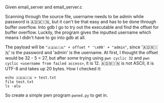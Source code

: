 Given email_server and email_server.c

Scanning through the source file, username needs to be admin while password is 🇦🇩🇲🇮🇳, but it can't be that easy and has to be done through buffer overflow. Into gdb I go to try out the executable and find the offset for buffer overflow. Luckily, the program gives the inputted username which means I didn't have to go into gdb at all. 

The payload will be `"🇦🇩🇲🇮🇳" + offset * '\x00' + "admin"`, since '🇦🇩🇲🇮🇳' is the password and 'admin' is the username. At first, I thought the offset would be 32 - 5 = 27, but after some trying using `pwn cyclic 32` and `pwn cyclic <username from failed access>`, it is 12. 🇦🇩🇲🇮🇳 is not ASCII, it is UTF-8 and takes up 20 bytes. How I checked it:

```
echo 🇦🇩🇲🇮🇳 > test.txt
file test.txt
ls -alu
```

So create a simple pwn program `pwned.py` to get in.